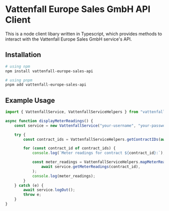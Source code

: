 # Vattenfall Europe Sales GmbH API Client

This is a node client libary written in Typescript, which provides methods to interact with the Vattenfall Europe Sales GmbH service's API.

## Installation

```bash
# using npm
npm install vattenfall-europe-sales-api

# using pnpm
pnpm add vattenfall-europe-sales-api
```

## Example Usage

```typescript
import { VattenfallService, VattenfallServiceHelpers } from "vattenfall-europe-sales-api";

async function displayMeterReadings() {
    const service = new VattenfallService("your-username", "your-password");

    try {
        const contract_ids = VattenfallServiceHelpers.getContractIDs(await service.getContractList());

        for (const contract_id of contract_ids) {
            console.log(`Meter readings for contract ${contract_id}:`);

            const meter_readings = VattenfallServiceHelpers.mapMeterReadings(
                await service.getMeterReadings(contract_id),
            );
            console.log(meter_readings);
        }
    } catch (e) {
        await service.logOut();
        throw e;
    }
}
```
